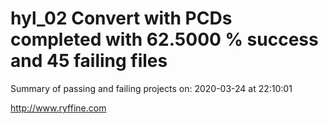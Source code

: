 # hyl_02 Convert with PCDs completed with 62.5000 % success and 45 failing files

Summary of passing and failing projects on: 2020-03-24 at 22:10:01

http://www.ryffine.com
